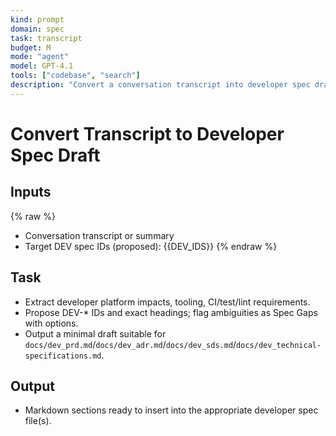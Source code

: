 ```yaml
---
kind: prompt
domain: spec
task: transcript
budget: M
mode: "agent"
model: GPT-4.1
tools: ["codebase", "search"]
description: "Convert a conversation transcript into developer spec drafts with DEV-* IDs."
---
```


# Convert Transcript to Developer Spec Draft

## Inputs

{% raw %}

- Conversation transcript or summary
- Target DEV spec IDs (proposed): {{DEV_IDS}}
  {% endraw %}

## Task

- Extract developer platform impacts, tooling, CI/test/lint requirements.
- Propose DEV-\* IDs and exact headings; flag ambiguities as Spec Gaps with options.
- Output a minimal draft suitable for `docs/dev_prd.md`/`docs/dev_adr.md`/`docs/dev_sds.md`/`docs/dev_technical-specifications.md`.

## Output

- Markdown sections ready to insert into the appropriate developer spec file(s).

